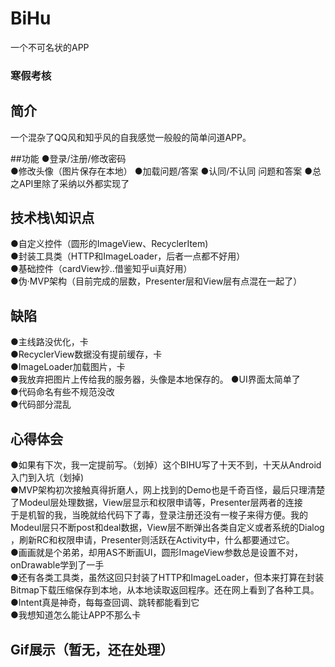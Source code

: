 # BiHu
  一个不可名状的APP
###  寒假考核
## 简介
一个混杂了QQ风和知乎风的自我感觉一般般的简单问道APP。

##功能
●登录/注册/修改密码  
●修改头像（图片保存在本地）
●加载问题/答案
●认同/不认同 问题和答案
●总之API里除了采纳以外都实现了

## 技术栈\知识点
●自定义控件（圆形的ImageView、RecyclerItem)  
●封装工具类（HTTP和ImageLoader，后者一点都不好用）  
●基础控件（cardView抄..借鉴知乎ui真好用）  
●伪·MVP架构（目前完成的层数，Presenter层和View层有点混在一起了）  

## 缺陷
●主线路没优化，卡  
●RecyclerView数据没有提前缓存，卡  
●ImageLoader加载图片，卡  
●我放弃把图片上传给我的服务器，头像是本地保存的。
●UI界面太简单了  
●代码命名有些不规范没改  
●代码部分混乱  

## 心得体会
●如果有下次，我一定提前写。（划掉）这个BIHU写了十天不到，十天从Android入门到入坑（划掉)  
●MVP架构初次接触真得折磨人，网上找到的Demo也是千奇百怪，最后只理清楚了Modeul层处理数据，View层显示和权限申请等，Presenter层两者的连接  
于是机智的我，当晚就给代码下了毒，登录注册还没有一梭子来得方便。我的Modeul层只不断post和deal数据，View层不断弹出各类自定义或者系统的Dialog  
，刷新RC和权限申请，Presenter则活跃在Activity中，什么都要通过它。  
●画画就是个弟弟，却用AS不断画UI，圆形ImageView参数总是设置不对，onDrawable学到了一手  
●还有各类工具类，虽然这回只封装了HTTP和ImageLoader，但本来打算在封装Bitmap下载压缩保存到本地，从本地读取返回程序。还在网上看到了各种工具。  
●Intent真是神奇，每每查回调、跳转都能看到它  
●我想知道怎么能让APP不那么卡

## Gif展示（暂无，还在处理）
